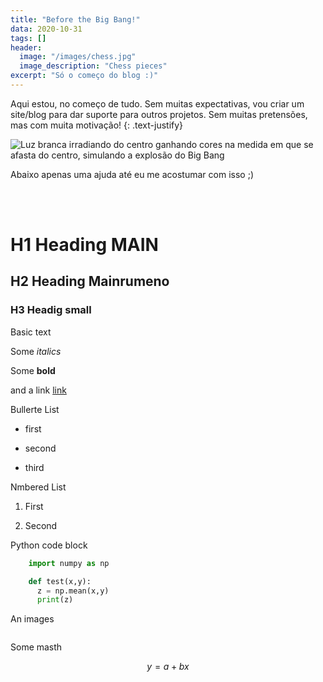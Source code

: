 ```yaml
---
title: "Before the Big Bang!"
data: 2020-10-31
tags: []
header:
  image: "/images/chess.jpg"
  image_description: "Chess pieces"
excerpt: "Só o começo do blog :)"
---
```


Aqui estou, no começo de tudo. Sem muitas expectativas, vou criar um site/blog para dar suporte para outros projetos. Sem muitas pretensões, mas com muita motivação!
{: .text-justify}

<img src="{{ site.url }}{{ site.baseurl }}/images/big-bang/big-bang.jpg" alt="Luz branca irradiando do centro ganhando cores na medida em que se afasta do centro, simulando a explosão do Big Bang" >


Abaixo apenas uma ajuda até eu me acostumar com isso ;)

<br>
<br>


# H1 Heading MAIN

## H2 Heading Mainrumeno

### H3 Headig small

Basic text

Some *italics*

Some **bold**

and a link [link](www.facebook.com)

Bullerte List

* first
+ second
- third

Nmbered List

1. First

2. Second

Python code block
```python
    import numpy as np

    def test(x,y):
      z = np.mean(x,y)
      print(z)
  ```    


An images

<img src="{{ site.url }}{{ site.baseurl }}/assets/images/dog.png" alt="">


Some masth

$$ y = a + bx $$
